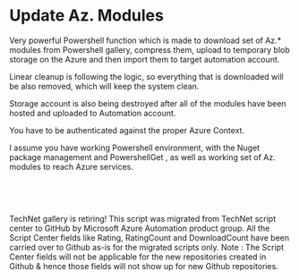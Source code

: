﻿Update Az. Modules
==================

            

Very powerful Powershell function which is made to download set of Az.* modules from Powershell gallery, compress them, upload to temporary blob storage on the Azure and then import them to target automation account.


Linear cleanup is following the logic, so everything that is downloaded will be also removed, which will keep the system clean.


Storage account is also being destroyed after all of the modules have been hosted and uploaded to Automation account.


You have to be authenticated against the proper Azure Context.


I assume you have working Powershell environment, with the Nuget package management and PowershellGet , as well as working set of Az. modules to reach Azure services.


 

 

        
    
TechNet gallery is retiring! This script was migrated from TechNet script center to GitHub by Microsoft Azure Automation product group. All the Script Center fields like Rating, RatingCount and DownloadCount have been carried over to Github as-is for the migrated scripts only. Note : The Script Center fields will not be applicable for the new repositories created in Github & hence those fields will not show up for new Github repositories.
